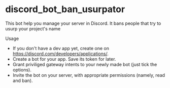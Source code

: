 # discord_bot_ban_usurpator
This bot help you manage your server in Discord. It bans people that try to usurp your project's name

Usage

- If you don't have a dev app yet, create one on https://discord.com/developers/applications/.
- Create a bot for your app. Save its token for later.
- Grant priviliged gateway intents to your newly made bot (just tick the options).
- Invite the bot on your server, with appropriate permissions (namely, read and ban).
